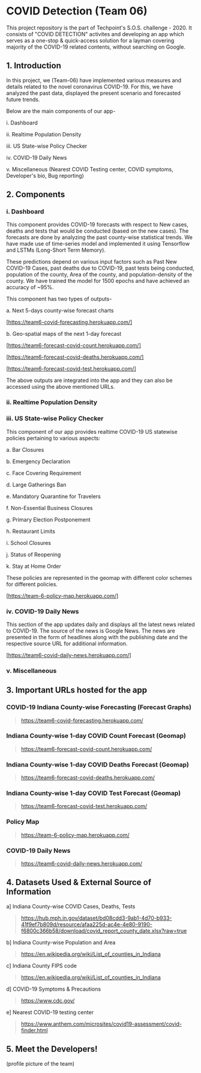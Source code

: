 # COVID Detection (Team 06)
This project repository is the part of Techpoint's S.O.S. challenge - 2020. It consists of "COVID DETECTION" activites and developing an app which serves as a one-stop & quick-access solution for a layman covering majority of the COVID-19 related contents, without searching on Google.

## 1. Introduction
In this project, we (Team-06) have implemented various measures and details related to the novel coronavirus COVID-19. For this, we have analyzed the past data, displayed the present scenario and forecasted future trends. 

Below are the main components of our app-

i.   Dashboard

ii.  Realtime Population Density

iii. US State-wise Policy Checker

iv. COVID-19 Daily News

v.  Miscellaneous (Nearest COVID Testing center, COVID symptoms, Developer's bio, Bug reporting)


## 2. Components

### i. Dashboard
This component provides COVID-19 forecasts with respect to New cases, deaths and tests that would be conducted (based on the new cases). The forecasts are done by analyzing the past county-wise statistical trends. We have made use of time-series model and implemented it using Tensorflow and LSTMs (Long-Short Term Memory). 

These predictions depend on various input factors such as Past New COVID-19 Cases, past deaths due to COVID-19, past tests being conducted, population of the county, Area of the county, and population-density of the county. We have trained the model for 1500 epochs and have achieved an accuracy of ~95%. 

This component has two types of outputs-

a. Next 5-days county-wise forecast charts

[https://team6-covid-forecasting.herokuapp.com/]

b. Geo-spatial maps of the next 1-day forecast

[https://team6-forecast-covid-count.herokuapp.com/]

[https://team6-forecast-covid-deaths.herokuapp.com/]

[https://team6-forecast-covid-test.herokuapp.com/]


The above outputs are integrated into the app and they can also be accessed using the above mentioned URLs.


### ii. Realtime Population Density


### iii. US State-wise Policy Checker
This component of our app provides realtime COVID-19 US statewise policies pertaining to various aspects:

a. Bar Closures

b. Emergency Declaration

c. Face Covering Requirement

d. Large Gatherings Ban

e. Mandatory Quarantine for Travelers

f. Non-Essential Business Closures

g. Primary Election Postponement

h. Restaurant Limits

i. School Closures

j. Status of Reopening

k. Stay at Home Order

These policies are represented in the geomap with different color schemes for different policies.

[https://team-6-policy-map.herokuapp.com/]

### iv. COVID-19 Daily News
This section of the app updates daily and displays all the latest news related to COVID-19. The source of the news is Google News. The news are presented in the form of headlines along with the publishing date and the respective source URL for additional information.

[https://team6-covid-daily-news.herokuapp.com/]

### v. Miscellaneous




## 3. Important URLs hosted for the app

### COVID-19 Indiana County-wise Forecasting (Forecast Graphs)
> https://team6-covid-forecasting.herokuapp.com/

### Indiana County-wise 1-day COVID Count Forecast (Geomap)
> https://team6-forecast-covid-count.herokuapp.com/

### Indiana County-wise 1-day COVID Deaths Forecast (Geomap)
> https://team6-forecast-covid-deaths.herokuapp.com/

### Indiana County-wise 1-day COVID Test Forecast (Geomap)
> https://team6-forecast-covid-test.herokuapp.com/

### Policy Map
> https://team-6-policy-map.herokuapp.com/

### COVID-19 Daily News
> https://team6-covid-daily-news.herokuapp.com/



## 4. Datasets Used & External Source of Information
a] Indiana County-wise COVID Cases, Deaths, Tests
> https://hub.mph.in.gov/dataset/bd08cdd3-9ab1-4d70-b933-41f9ef7b809d/resource/afaa225d-ac4e-4e80-9190-f6800c366b58/download/covid_report_county_date.xlsx?raw=true

b] Indiana County-wise Population and Area
> https://en.wikipedia.org/wiki/List_of_counties_in_Indiana

c] Indiana County FIPS code
> https://en.wikipedia.org/wiki/List_of_counties_in_Indiana

d] COVID-19 Symptoms & Precautions
> https://www.cdc.gov/

e] Nearest COVID-19 testing center
> https://www.anthem.com/microsites/covid19-assessment/covid-finder.html




## 5. Meet the Developers!
(profile picture of the team)
